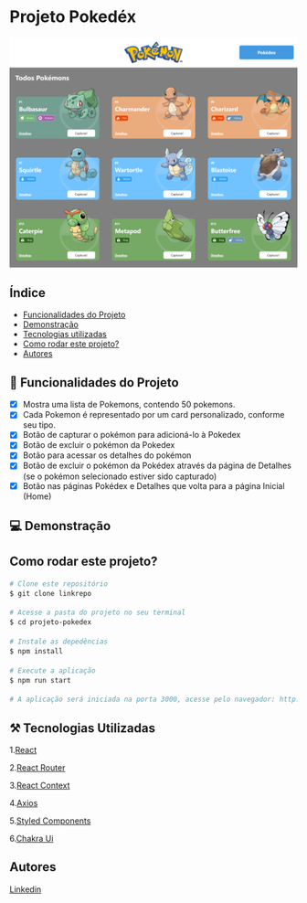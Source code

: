 # Projeto Pokedéx

![Pokedex](./src/assets/screen-pokedex.png)

## Índice

- <a href="#-funcionalidades-do-projeto">Funcionalidades do Projeto</a>
- <a href="#-demonstração">Demonstração</a>
- <a href="#-tecnologias-utilizadas">Tecnologias utilizadas</a>
- <a href="#-funcionalidades-do-projeto">Como rodar este projeto?</a>
- <a href="#-funcionalidades">Autores</a>

## 📱 Funcionalidades do Projeto

- [x] Mostra uma lista de Pokemons, contendo 50 pokemons.
- [x] Cada Pokemon é representado por um card personalizado, conforme seu tipo.
- [x] Botão de capturar o pokémon para adicioná-lo à Pokedex
- [x] Botão de excluir o pokémon da Pokedex
- [x] Botão para acessar os detalhes do pokémon
- [x] Botão de excluir o pokémon da Pokédex através da página de Detalhes (se o pokémon selecionado estiver sido capturado)
- [x] Botão nas páginas Pokédex e Detalhes que volta para a página Inicial (Home)

## 💻 Demonstração

## Como rodar este projeto?

```bash
# Clone este repositório
$ git clone linkrepo

# Acesse a pasta do projeto no seu terminal
$ cd projeto-pokedex

# Instale as depedências
$ npm install

# Execute a aplicação
$ npm run start

# A aplicação será iniciada na porta 3000, acesse pelo navegador: http://localhost:3000

```

## ⚒️ Tecnologias Utilizadas

1.[React](https://pt-br.reactjs.org/)

2.[React Router](https://reactrouter.com/)

3.[React Context](https://reactjs.org/docs/context.html)

4.[Axios](https://axios-http.com/ptbr/docs/intro)

5.[Styled Components](https://styled-components.com/)

6.[Chakra Ui](https://chakra-ui.com/)

## Autores

[Linkedin](https://www.linkedin.com/ingiovana-ferreira-tiburtino-475486216/)